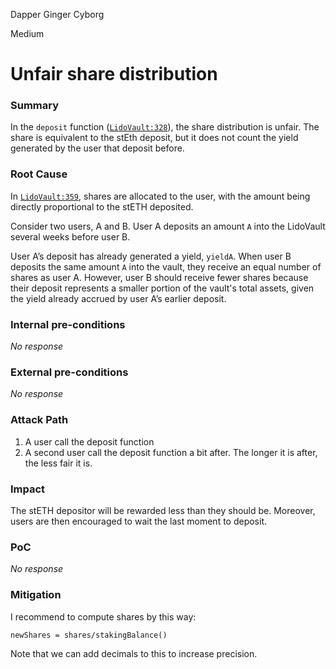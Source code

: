 Dapper Ginger Cyborg

Medium

# Unfair share distribution

### Summary

In the `deposit` function ([`LidoVault:328`](https://github.com/sherlock-audit/2024-08-saffron-finance/blob/main/lido-fiv/contracts/LidoVault.sol#L328-L391)), the share distribution is unfair. The share is equivalent to the stEth deposit, but it does not count the yield generated by the user that deposit before.

### Root Cause

In [`LidoVault:359`](https://github.com/sherlock-audit/2024-08-saffron-finance/blob/main/lido-fiv/contracts/LidoVault.sol#L359), shares are allocated to the user, with the amount being directly proportional to the stETH deposited.

Consider two users, A and B. User A deposits an amount `A` into the LidoVault several weeks before user B.

User A’s deposit has already generated a yield, `yieldA`. When user B deposits the same amount `A` into the vault, they receive an equal number of shares as user A. However, user B should receive fewer shares because their deposit represents a smaller portion of the vault's total assets, given the yield already accrued by user A’s earlier deposit.

### Internal pre-conditions

_No response_

### External pre-conditions

_No response_

### Attack Path

1. A user call the deposit function
2. A second user call the deposit function a bit after. The longer it is after, the less fair it is.

### Impact

The stETH depositor will be rewarded less than they should be. Moreover, users are then encouraged to wait the last moment to deposit.

### PoC

_No response_

### Mitigation

I recommend to compute shares by this way:

```solidity
newShares = shares/stakingBalance()
```
Note that we can add decimals to this to increase precision.
